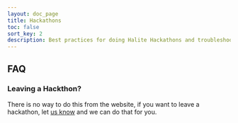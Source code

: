 ```yaml
---
layout: doc_page
title: Hackathons
toc: false
sort_key: 2
description: Best practices for doing Halite Hackathons and troubleshooting information.
---
```



## FAQ

### Leaving a Hackthon?

There is no way to do this from the website, if you want to leave a hackathon, let [us know](mailto:halite@halite.io) and we can do that for you.